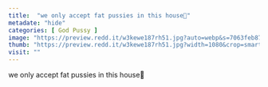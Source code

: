 ```yaml
---
title:  "we only accept fat pussies in this house🤤"
metadate: "hide"
categories: [ God Pussy ]
image: "https://preview.redd.it/w3kewe187rh51.jpg?auto=webp&s=7063feb8756c086bcbe36d57b6e7fe80ae7eb33f"
thumb: "https://preview.redd.it/w3kewe187rh51.jpg?width=1080&crop=smart&auto=webp&s=be05316d5081318493accea892bf38adc5e0d848"
visit: ""
---
```

we only accept fat pussies in this house🤤

